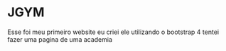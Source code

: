 # JGYM
Esse foi meu primeiro website eu criei ele utilizando o bootstrap 4 tentei fazer uma pagina de uma academia
